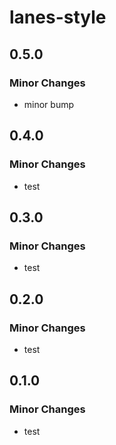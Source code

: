 # lanes-style

## 0.5.0

### Minor Changes

- minor bump

## 0.4.0

### Minor Changes

- test

## 0.3.0

### Minor Changes

- test

## 0.2.0

### Minor Changes

- test

## 0.1.0

### Minor Changes

- test
